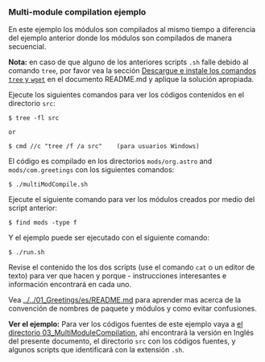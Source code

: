 ### Multi-module compilation ejemplo

En este ejemplo los módulos son compilados al mismo tiempo a diferencia del ejemplo anterior donde los módulos son compilados de manera secuencial.

**Nota:** en caso de que alguno de los anteriores scripts `.sh` falle debido al comando `tree`, por favor vea la sección [Descargue e instale los comandos `tree` y `wget`](../../../es/README.md) en el documento README.md y aplique la solución apropiada.

Ejecute los siguientes comandos para ver los códigos contenidos en el directorio `src`:

    $ tree -fl src

    or 

    $ cmd //c "tree /f /a src"    (para usuarios Windows)

El código es compilado en los directorios `mods/org.astro` and `mods/com.greetings` con los siguientes comandos:

    $ ./multiModCompile.sh
    
Ejecute el siguiente comando para ver los módulos creados por medio del script anterior:

    $ find mods -type f
    
Y el ejemplo puede ser ejecutado con el siguiente comando:
    
    $ ./run.sh
    
Revise el contenido the los dos scripts (use el comando `cat` o un editor de texto) para ver que hacen y porque - instrucciones interesantes e información encontrará en cada uno.

Vea [../../01_Greetings/es/README.md](../../01_Greetings/es/README.md) para aprender mas acerca de la convención de nombres de paquete y módulos y como evitar confusiones.

**Ver el ejemplo:**
Para ver los códigos fuentes de este ejemplo vaya a [el directorio 03_MultiModuleCompilation](../), ahí encontrará la versión en Inglés del presente documento, el directorio `src` con los códigos fuentes, y algunos scripts que identificará con la extensión `.sh`.
